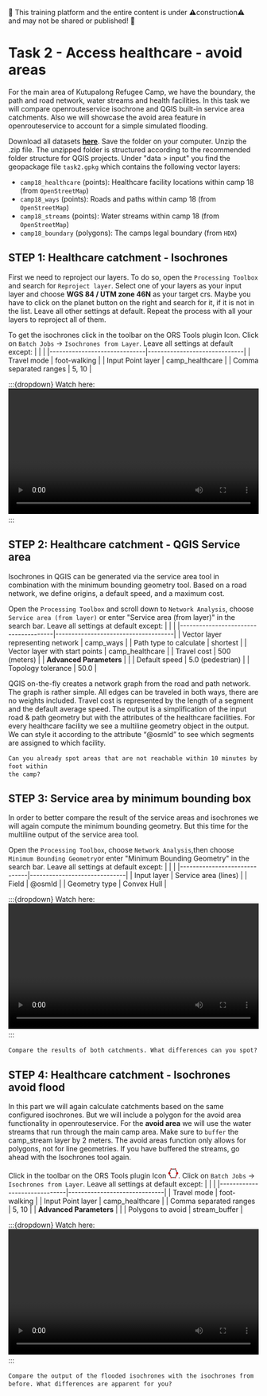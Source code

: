 🚧 This training platform and the entire content is under ⚠️construction⚠️ and may not be shared or published! 🚧

# Task 2 - Access healthcare - avoid areas
For the main area of Kutupalong Refugee Camp, we have the boundary, the path and road network, water streams and health facilities. In this task we will compare openrouteservice isochrone and QGIS built-in service area catchments. Also we will showcase the avoid area feature in openrouteservice to account for a simple simulated flooding.

Download all datasets __[here](https://nexus.heigit.org/repository/gis-training-resource-center/Modul_9/Modul_9_Exercise_2_Access_healthcare_avoid_areas/Modul_9_Exercise_2.zip)__. 
 Save the folder on your computer. 
 Unzip the .zip file. The unzipped folder is structured according to the recommended folder structure for QGIS projects. 
 Under "data > input" you find the geopackage file `task2.gpkg` which contains the following vector layers:

- `camp18_healthcare` (points): Healthcare facility locations within camp 18 (from `OpenStreetMap`)
- `camp18_ways` (points): Roads and paths within camp 18 (from `OpenStreetMap`)
- `camp18_streams` (points): Water streams within camp 18 (from `OpenStreetMap`)
- `camp18_boundary` (polygons): The camps legal boundary (from `HDX`)



## STEP 1: Healthcare catchment - Isochrones

First we need to reproject our layers. To do so, open the `Processing Toolbox` and search for `Reproject layer`. Select one of your layers as your input layer and choose **WGS 84 / UTM zone 46N** as your target crs. Maybe you have to click on the planet button on the right and search for it, if it is not in the list. Leave all other settings at default. Repeat the process with all your layers to reproject all of them.

To get the isochrones click in the toolbar on the ORS Tools plugin Icon. Click on `Batch Jobs` -> `Isochrones from Layer`.
Leave all settings at default except:
|                              |                              |
|------------------------------|------------------------------|
| Travel mode                  | foot-walking                 |
| Input Point layer            | camp_healthcare              |
| Comma separated ranges       | 5, 10                        |

:::{dropdown} Watch here:
<video width="100%" controls src="https://github.com/GIScience/gis-training-resource-center/raw/main/fig/modul_9_task2_1.mp4"></video>
:::

## STEP 2: Healthcare catchment - QGIS Service area
Isochrones in QGIS can be generated via the service area tool in combination with the minimum bounding geometry tool. Based on a road network, we define origins, a default speed, and a maximum cost. 

Open the `Processing Toolbox` and scroll down to `Network Analysis`, choose `Service area (from layer)` or enter "Service area (from layer)" in the search bar.
Leave all settings at default except:
|                                      |                                     |
|--------------------------------------|-------------------------------------|
| Vector layer representing network   | camp_ways                           |
| Path type to calculate               | shortest                             |
| Vector layer with start points       | camp_healthcare                     |
| Travel cost                          | 500 (meters)                      |
| **Advanced Parameters**                  |                                     |
| Default speed                        | 5.0 (pedestrian)                    |
| Topology tolerance                   | 50.0                                |


QGIS on-the-fly creates a network graph from the road and path network. The graph is rather simple. All edges can be traveled in both ways, there are no weights included. Travel cost is represented by the length of a segment and the default average speed. The output is a simplification of the input road & path geometry but with the attributes of the healthcare facilities. For every healthcare facility we see a multiline geometry object in the output. We can style it according to the attribute “@osmId” to see which segments are assigned to which facility.

`````{admonition} Question
Can you already spot areas that are not reachable within 10 minutes by foot within
the camp?
`````
## STEP 3: Service area by minimum bounding box

In order to better compare the result of the service areas and isochrones we will again compute the minimum bounding geometry. But this time for the multiline output of the service area tool.

Open the `Processing Toolbox`, choose `Network Analysis`,then choose `Minimum Bounding Geometry`or enter "Minimum Bounding Geometry" in the search bar.
Leave all settings at default except:
|                              |                              |
|------------------------------|------------------------------|
| Input layer                  | Service area (lines)         |
| Field                        | @osmId                       |
| Geometry type                | Convex Hull                  |

:::{dropdown} Watch here:
<video width="100%" controls src="https://github.com/GIScience/gis-training-resource-center/raw/main/fig/modul_9_task2_3.mp4"></video>
:::

`````{admonition} Question
Compare the results of both catchments. What differences can you spot?
`````

## STEP 4: Healthcare catchment - Isochrones avoid flood
In this part we will again calculate catchments based on the same configured isochrones. But we will include a polygon for the avoid area functionality in openrouteservice. For the **avoid area** we will use the water streams that run through the main camp area. Make sure to `buffer` the camp_stream layer by 2 meters. The avoid areas function only allows for polygons, not for line geometries. If you have buffered the streams, go ahead with the Isochrones tool again.

Click in the toolbar on the ORS Tools plugin Icon <img src="https://github.com/GIScience/gis-training-resource-center/raw/main/fig/icon_ORS_tools_plugin.png" alt="Icon" width="20" height="20">. Click on `Batch Jobs` -> `Isochrones from Layer`.
Leave all settings at default except:
|                              |                              |
|------------------------------|------------------------------|
| Travel mode                  | foot-walking                 |
| Input Point layer            | camp_healthcare              |
| Comma separated ranges       | 5, 10                        |
| **Advanced Parameters**         |                              |
| Polygons to avoid            | stream_buffer                |


:::{dropdown} Watch here:
<video width="100%" controls src="https://github.com/GIScience/gis-training-resource-center/raw/main/fig/modul_9_task2_4.mp4"></video>
:::

`````{admonition} Question
Compare the output of the flooded isochrones with the isochrones from before. What differences are apparent for you?
`````
